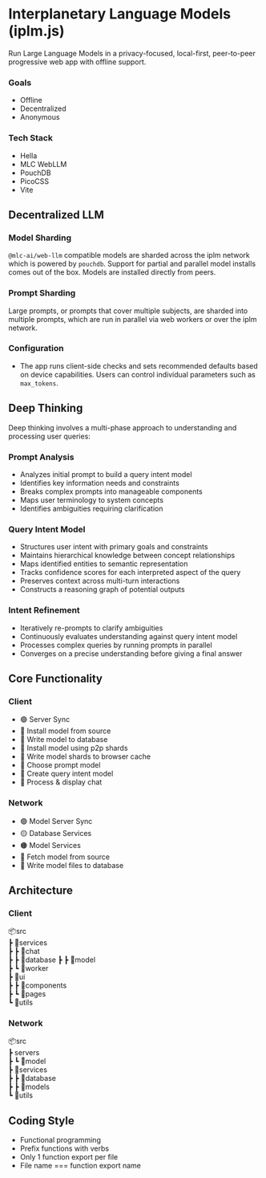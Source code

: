 # Interplanetary Language Models (iplm.js)

Run Large Language Models in a privacy-focused, local-first, peer-to-peer progressive web app with offline support.

### Goals

- Offline
- Decentralized
- Anonymous

### Tech Stack

- Hella
- MLC WebLLM
- PouchDB
- PicoCSS
- Vite 

## Decentralized LLM

### Model Sharding

`@mlc-ai/web-llm` compatible models are sharded across the iplm network which is powered by `pouchdb`. Support for partial and parallel model installs comes out of the box. Models are installed directly from peers.

### Prompt Sharding

Large prompts, or prompts that cover multiple subjects, are sharded into multiple prompts, which are run in parallel via web workers or over the iplm network.

### Configuration

- The app runs client-side checks and sets recommended defaults based on device capabilities. Users can control individual parameters such as `max_tokens`.

## Deep Thinking 

Deep thinking involves a multi-phase approach to understanding and processing user queries:

### Prompt Analysis

- Analyzes initial prompt to build a query intent model
- Identifies key information needs and constraints
- Breaks complex prompts into manageable components
- Maps user terminology to system concepts
- Identifies ambiguities requiring clarification

### Query Intent Model

- Structures user intent with primary goals and constraints
- Maintains hierarchical knowledge between concept relationships
- Maps identified entities to semantic representation
- Tracks confidence scores for each interpreted aspect of the query
- Preserves context across multi-turn interactions
- Constructs a reasoning graph of potential outputs

### Intent Refinement

- Iteratively re-prompts to clarify ambiguities
- Continuously evaluates understanding against query intent model
- Processes complex queries by running prompts in parallel
- Converges on a precise understanding before giving a final answer

## Core Functionality

### Client
- 🟢 Server Sync
- 🔴 Install model from source
- 🔴 Write model to database
- 🔴 Install model using p2p shards
- 🔴 Write model shards to browser cache
- 🔴 Choose prompt model
- 🔴 Create query intent model
- 🔴 Process & display chat

### Network
- 🟢 Model Server Sync
- 🟡 Database Services
- 🟠 Model Services
- 🔴 Fetch model from source
- 🔴 Write model files to database 

## Architecture

### Client

📦src    
 ┣ 📂services  
 ┣ ┣ 📂chat  
 ┣ ┣ 📂database
 ┣ ┣ 📂model  
 ┣ ┗ 📂worker  
 ┣ 📂ui  
 ┣ ┣ 📂components  
 ┣ ┗ 📂pages  
 ┗ 📂utils  

### Network

📦src      
 ┣ servers  
 ┣ ┗ 📂model  
 ┣ 📂services  
 ┣ ┣ 📂database  
 ┣ ┣ 📂models  
 ┗ 📂utils  

 ## Coding Style
 - Functional programming
 - Prefix functions with verbs
 - Only 1 function export per file
 - File name === function export name